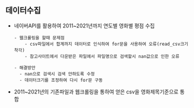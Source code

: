 ## 데이터수집 
- 네이버API를 활용하여 2011~2021년까지 연도별 영화별 평점 수집

      - 웹크롤링을 할때 문제점 
          - csv파일에서 합계까지 데이터로 인식하여 for문을 사용하여 오류(read_csv크기착각)
          - 참고사이트에서 다운받은 파일에서 파일명으로 검색할시 nan값으로 인한 오류
                
      - 해결방안
        - nan으로 검색시 검색 안하도록 수정
        - 데이터크기를 조정하여 다시 for문 구동
      
- 2011~2021년의 기존파일과 웹크롤링을 통하여 얻은 csv을 영화제목기준으로 통합 
